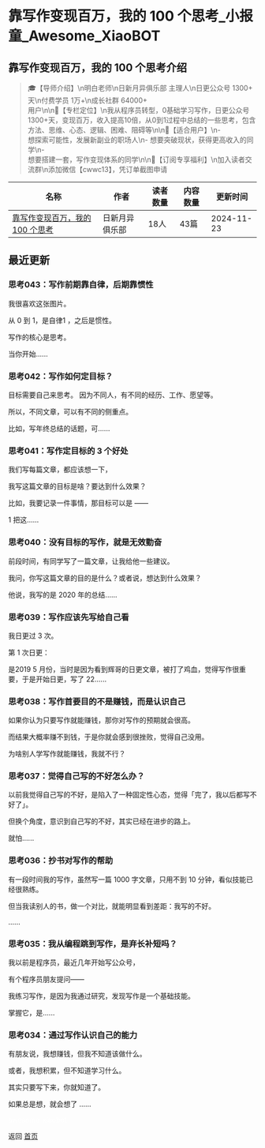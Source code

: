 # 靠写作变现百万，我的 100 个思考_小报童_Awesome_XiaoBOT

## 靠写作变现百万，我的 100 个思考介绍
> 🎓【导师介绍】\n明白老师\n日新月异俱乐部 主理人\n日更公众号 1300+ 天\n付费学员 1万+\n成长社群 64000+  
用户\n\n📌【专栏定位】\n我从程序员转型，0基础学习写作，日更公众号1300+天，变现百万，收入提高10倍，从0到1过程中总结的一些思考，包含方法、思维、心态、逻辑、困难、阻碍等\n\n🎯【适合用户】\n-  
想探索可能性，发展新副业的职场人\n- 想要突破现状，获得更高收入的同学\n-  
想要搭建一套，写作变现体系的同学\n\n🎁【订阅专享福利】\n加入读者交流群\n添加微信【cwwc13】，凭订单截图申请  
  


|名称|作者|读者数量|内容数量|更新时间|
|---|---|---|---|---|
|[靠写作变现百万，我的 100 个思考](https://xiaobot.net/p/mingbaimingbai?refer=0b133df9-27dc-423b-8101-639049001c13)|日新月异俱乐部|18人|43篇|2024-11-23|

## 最近更新
### 思考043：写作前期靠自律，后期靠惯性

我很喜欢这张图片。

从 0 到 1，是自律1 ，之后是惯性。

写作的核心是思考。

当你开始......

### 思考042：写作如何定目标？

目标需要自己来思考。 因为不同人，有不同的经历、工作、愿望等。

所以，不同文章，可以有不同的侧重点。

比如，写年终总结的话题，可......

### 思考041：写作定目标的 3 个好处

我们写每篇文章，都应该想一下，

我写这篇文章的目标是啥？要达到什么效果？

比如，我要记录一件事情，那目标可以是 ——

1 把这......

### 思考040：没有目标的写作，就是无效勤奋

前段时间，有同学写了一篇文章，让我给他一些建议。

我问，你写这篇文章的目的是什么？或者说，想达到什么效果？

他说，我写的是 2020 年的总结......

### 思考039：写作应该先写给自己看

我日更过 3 次。

第 1 次日更：

是2019 5 月份，当时是因为看到辉哥的日更文章，被打了鸡血，觉得写作很重要，于是开始日更，写了 22......

### 思考038：写作首要目的不是赚钱，而是认识自己

如果你认为只要写作就能赚钱，那你对写作的预期就会很高。

而结果大概率赚不到钱，于是你就会感到很挫败，觉得自己没用。

为啥别人学写作就能赚钱，我就不行？

### 思考037：觉得自己写的不好怎么办？

以前我觉得自己写的不好，是陷入了一种固定性心态，觉得「完了，我以后都写不好了」。

但换个角度，意识到自己写的不好，其实已经在进步的路上。

就怕......

### 思考036：抄书对写作的帮助

有一段时间我的写作，虽然写一篇 1000 字文章，只用不到 10 分钟，看似技能已经很熟练。

但当我读别人的书，做一个对比，就能明显看到差距：我写的不好。

......

### 思考035：我从编程跳到写作，是弃长补短吗？

我以前是程序员，最近几年开始写公众号，

有个程序员朋友提问——

我练习写作，是因为我通过研究，发现写作是一个基础技能。

掌握它，是......

### 思考034：通过写作认识自己的能力

有朋友说，我想赚钱，但我不知道该做什么。

或者，我想积累，但不知道学习什么。

其实只要写下来，你就知道了。

如果总是想，就会想了 ......


<a href="https://github.com/Reno9527/awesome-xiaobot" style="color: white; text-decoration: none;">awesome-xiaobot</a>

返回 [首页](../README.md)
